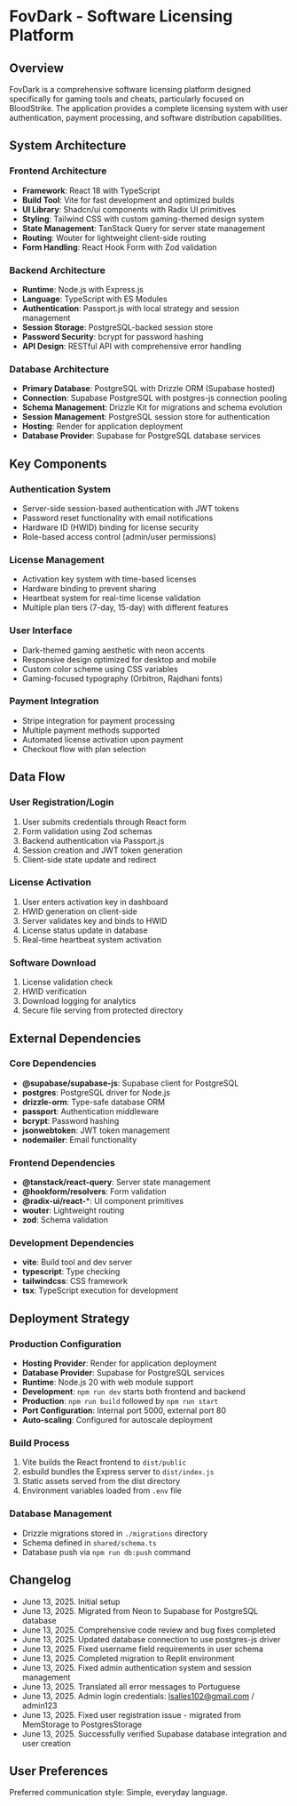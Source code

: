 # FovDark - Software Licensing Platform

## Overview

FovDark is a comprehensive software licensing platform designed specifically for gaming tools and cheats, particularly focused on BloodStrike. The application provides a complete licensing system with user authentication, payment processing, and software distribution capabilities.

## System Architecture

### Frontend Architecture
- **Framework**: React 18 with TypeScript
- **Build Tool**: Vite for fast development and optimized builds
- **UI Library**: Shadcn/ui components with Radix UI primitives
- **Styling**: Tailwind CSS with custom gaming-themed design system
- **State Management**: TanStack Query for server state management
- **Routing**: Wouter for lightweight client-side routing
- **Form Handling**: React Hook Form with Zod validation

### Backend Architecture
- **Runtime**: Node.js with Express.js
- **Language**: TypeScript with ES Modules
- **Authentication**: Passport.js with local strategy and session management
- **Session Storage**: PostgreSQL-backed session store
- **Password Security**: bcrypt for password hashing
- **API Design**: RESTful API with comprehensive error handling

### Database Architecture
- **Primary Database**: PostgreSQL with Drizzle ORM (Supabase hosted)
- **Connection**: Supabase PostgreSQL with postgres-js connection pooling
- **Schema Management**: Drizzle Kit for migrations and schema evolution
- **Session Management**: PostgreSQL session store for authentication
- **Hosting**: Render for application deployment
- **Database Provider**: Supabase for PostgreSQL database services

## Key Components

### Authentication System
- Server-side session-based authentication with JWT tokens
- Password reset functionality with email notifications
- Hardware ID (HWID) binding for license security
- Role-based access control (admin/user permissions)

### License Management
- Activation key system with time-based licenses
- Hardware binding to prevent sharing
- Heartbeat system for real-time license validation
- Multiple plan tiers (7-day, 15-day) with different features

### User Interface
- Dark-themed gaming aesthetic with neon accents
- Responsive design optimized for desktop and mobile
- Custom color scheme using CSS variables
- Gaming-focused typography (Orbitron, Rajdhani fonts)

### Payment Integration
- Stripe integration for payment processing
- Multiple payment methods supported
- Automated license activation upon payment
- Checkout flow with plan selection

## Data Flow

### User Registration/Login
1. User submits credentials through React form
2. Form validation using Zod schemas
3. Backend authentication via Passport.js
4. Session creation and JWT token generation
5. Client-side state update and redirect

### License Activation
1. User enters activation key in dashboard
2. HWID generation on client-side
3. Server validates key and binds to HWID
4. License status update in database
5. Real-time heartbeat system activation

### Software Download
1. License validation check
2. HWID verification
3. Download logging for analytics
4. Secure file serving from protected directory

## External Dependencies

### Core Dependencies
- **@supabase/supabase-js**: Supabase client for PostgreSQL
- **postgres**: PostgreSQL driver for Node.js
- **drizzle-orm**: Type-safe database ORM
- **passport**: Authentication middleware
- **bcrypt**: Password hashing
- **jsonwebtoken**: JWT token management
- **nodemailer**: Email functionality

### Frontend Dependencies
- **@tanstack/react-query**: Server state management
- **@hookform/resolvers**: Form validation
- **@radix-ui/react-***: UI component primitives
- **wouter**: Lightweight routing
- **zod**: Schema validation

### Development Dependencies
- **vite**: Build tool and dev server
- **typescript**: Type checking
- **tailwindcss**: CSS framework
- **tsx**: TypeScript execution for development

## Deployment Strategy

### Production Configuration
- **Hosting Provider**: Render for application deployment
- **Database Provider**: Supabase for PostgreSQL services
- **Runtime**: Node.js 20 with web module support
- **Development**: `npm run dev` starts both frontend and backend
- **Production**: `npm run build` followed by `npm run start`
- **Port Configuration**: Internal port 5000, external port 80
- **Auto-scaling**: Configured for autoscale deployment

### Build Process
1. Vite builds the React frontend to `dist/public`
2. esbuild bundles the Express server to `dist/index.js`
3. Static assets served from the dist directory
4. Environment variables loaded from `.env` file

### Database Management
- Drizzle migrations stored in `./migrations` directory
- Schema defined in `shared/schema.ts`
- Database push via `npm run db:push` command

## Changelog

- June 13, 2025. Initial setup
- June 13, 2025. Migrated from Neon to Supabase for PostgreSQL database
- June 13, 2025. Comprehensive code review and bug fixes completed
- June 13, 2025. Updated database connection to use postgres-js driver
- June 13, 2025. Fixed username field requirements in user schema
- June 13, 2025. Completed migration to Replit environment
- June 13, 2025. Fixed admin authentication system and session management
- June 13, 2025. Translated all error messages to Portuguese
- June 13, 2025. Admin login credentials: lsalles102@gmail.com / admin123
- June 13, 2025. Fixed user registration issue - migrated from MemStorage to PostgresStorage
- June 13, 2025. Successfully verified Supabase database integration and user creation

## User Preferences

Preferred communication style: Simple, everyday language.